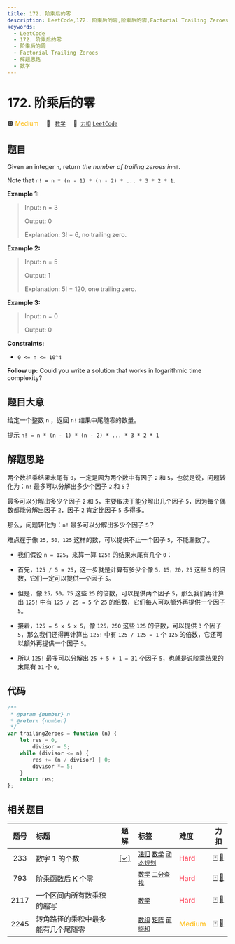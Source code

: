 ```yaml
---
title: 172. 阶乘后的零
description: LeetCode,172. 阶乘后的零,阶乘后的零,Factorial Trailing Zeroes,解题思路,数学
keywords:
  - LeetCode
  - 172. 阶乘后的零
  - 阶乘后的零
  - Factorial Trailing Zeroes
  - 解题思路
  - 数学
---
```


# 172. 阶乘后的零

🟠 <font color=#ffb800>Medium</font>&emsp; 🔖&ensp; [`数学`](/tag/math.md)&emsp; 🔗&ensp;[`力扣`](https://leetcode.cn/problems/factorial-trailing-zeroes) [`LeetCode`](https://leetcode.com/problems/factorial-trailing-zeroes)

## 题目

Given an integer `n`, return _the number of trailing zeroes in_`n!`.

Note that `n! = n * (n - 1) * (n - 2) * ... * 3 * 2 * 1`.

**Example 1:**

> Input: n = 3
>
> Output: 0
>
> Explanation: 3! = 6, no trailing zero.

**Example 2:**

> Input: n = 5
>
> Output: 1
>
> Explanation: 5! = 120, one trailing zero.

**Example 3:**

> Input: n = 0
>
> Output: 0

**Constraints:**

- `0 <= n <= 10^4`

**Follow up:** Could you write a solution that works in logarithmic time
complexity?

## 题目大意

给定一个整数 `n` ，返回 `n!` 结果中尾随零的数量。

提示 `n! = n * (n - 1) * (n - 2) * ... * 3 * 2 * 1`

## 解题思路

两个数相乘结果末尾有 `0`，一定是因为两个数中有因子 `2` 和 `5`，也就是说，问题转化为：`n!` 最多可以分解出多少个因子 `2` 和 `5`？

最多可以分解出多少个因子 `2` 和 `5`，主要取决于能分解出几个因子 `5`，因为每个偶数都能分解出因子 `2`，因子 `2` 肯定比因子 `5` 多得多。

那么，问题转化为：`n!` 最多可以分解出多少个因子 `5`？

难点在于像 `25，50，125` 这样的数，可以提供不止一个因子 `5`，不能漏数了。

- 我们假设 `n = 125`，来算一算 `125!` 的结果末尾有几个 `0`：

- 首先，`125 / 5 = 25`，这一步就是计算有多少个像 `5，15，20，25` 这些 `5` 的倍数，它们一定可以提供一个因子 `5`。

- 但是，像 `25，50，75` 这些 `25` 的倍数，可以提供两个因子 `5`，那么我们再计算出 `125!` 中有 `125 / 25 = 5` 个 `25` 的倍数，它们每人可以额外再提供一个因子 `5`。

- 接着，`125 = 5 x 5 x 5`，像 `125，250` 这些 `125` 的倍数，可以提供 `3` 个因子 `5`，那么我们还得再计算出 `125!` 中有 `125 / 125 = 1` 个 `125` 的倍数，它还可以额外再提供一个因子 `5`。

- 所以 `125!` 最多可以分解出 `25 + 5 + 1 = 31` 个因子 `5`，也就是说阶乘结果的末尾有 `31` 个 `0`。

## 代码

```javascript
/**
 * @param {number} n
 * @return {number}
 */
var trailingZeroes = function (n) {
	let res = 0,
		divisor = 5;
	while (divisor <= n) {
		res += (n / divisor) | 0;
		divisor *= 5;
	}
	return res;
};
```

## 相关题目

<!-- prettier-ignore -->
| 题号 | 标题 | 题解 | 标签 | 难度 | 力扣 |
| :------: | :------ | :------: | :------ | :------ | :------: |
| 233 | 数字 1 的个数 | [[✓]](/problem/0233.md) |  [`递归`](/tag/recursion.md) [`数学`](/tag/math.md) [`动态规划`](/tag/dynamic-programming.md) | <font color=#ff334b>Hard</font> | [🀄️](https://leetcode.cn/problems/number-of-digit-one) [🔗](https://leetcode.com/problems/number-of-digit-one) |
| 793 | 阶乘函数后 K 个零 |  |  [`数学`](/tag/math.md) [`二分查找`](/tag/binary-search.md) | <font color=#ff334b>Hard</font> | [🀄️](https://leetcode.cn/problems/preimage-size-of-factorial-zeroes-function) [🔗](https://leetcode.com/problems/preimage-size-of-factorial-zeroes-function) |
| 2117 | 一个区间内所有数乘积的缩写 |  |  [`数学`](/tag/math.md) | <font color=#ff334b>Hard</font> | [🀄️](https://leetcode.cn/problems/abbreviating-the-product-of-a-range) [🔗](https://leetcode.com/problems/abbreviating-the-product-of-a-range) |
| 2245 | 转角路径的乘积中最多能有几个尾随零 |  |  [`数组`](/tag/array.md) [`矩阵`](/tag/matrix.md) [`前缀和`](/tag/prefix-sum.md) | <font color=#ffb800>Medium</font> | [🀄️](https://leetcode.cn/problems/maximum-trailing-zeros-in-a-cornered-path) [🔗](https://leetcode.com/problems/maximum-trailing-zeros-in-a-cornered-path) |
